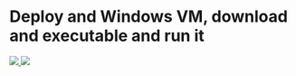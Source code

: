 # Deploy and Windows VM, download and executable and run it
<a href="https://portal.azure.com/#create/Microsoft.Template/uri/https%3A%2F%2Fraw.githubusercontent.com%2navalev%2FARMCustomScript%2Fmaster%2Fazuredeploy.json" target="_blank">
    <img src="http://azuredeploy.net/deploybutton.png"/>
</a>
<a href="http://armviz.io/#/?load=https%3A%2F%2Fraw.githubusercontent.com%2navalev%2FARMCustomScript%2Fmaster%2Fazuredeploy.json" target="_blank">
    <img src="http://armviz.io/visualizebutton.png"/>
</a>
